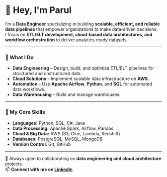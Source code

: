 <!--<a href="https://icons8.com/icon/84710/bootstrap"></a>-->
<!--
**ParulSharma4501/ParulSharma4501** is a ✨ _special_ ✨ repository because its `README.md` (this file) appears on your GitHub profile.

Here are some ideas to get you started:

- 🔭 I’m currently working on ...
- 🌱 I’m currently learning ...
- 👯 I’m looking to collaborate on ...
- 🤔 I’m looking for help with ...
- 💬 Ask me about ...
- 📫 How to reach me: ...
- 😄 Pronouns: ...
- ⚡ Fun fact: ...
-->
<br><br>

# 👋 Hey, I'm Parul

I’m a **Data Engineer** specializing in building **scalable, efficient, and reliable data pipelines** that empower organizations to make data‑driven decisions.  
I focus on **ETL/ELT development, cloud‑based data architectures, and workflow orchestration** to deliver analytics‑ready datasets.

---

### 🔹 What I Do
- **Data Engineering** – Design, build, and optimize ETL/ELT pipelines for structured and unstructured data.  
- **Cloud Solutions** – Implement scalable data infrastructure on **AWS**.  
- **Automation** – Use **Apache Airflow**, **Python**, and **SQL** for automated data workflows.  
- **Data Warehousing** – Build and manage warehouses.  

---

### 🔹 My Core Skills
- **Languages:** Python, SQL, C#, Java 
- **Data Processing:** Apache Spark, Airflow, Pandas  
- **Cloud & Big Data:** AWS (S3, Glue, Lambda, Redshift)  
- **Databases:** PostgreSQL, MySQL, MongoDB  
- **Version Control:** Git, GitHub  

---

💬 Always open to collaborating on **data engineering and cloud architecture** projects.  
📫 **Connect with me on [LinkedIn](https://www.linkedin.com/in/parul-sharma-734853190/)**

